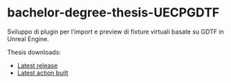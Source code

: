 # bachelor-degree-thesis-UECPGDTF
Sviluppo di plugin per l’import e preview di
fixture virtuali basate su GDTF in Unreal Engine.<br/>

Thesis downloads:
- [Latest release](https://github.com/stranck/bachelor-degree-thesis-UECPGDTF/releases/download/Main/thesis.pdf)
- [Latest action built](https://nightly.link/stranck/bachelor-degree-thesis-UECPGDTF/workflows/buildLatex/main/PDF.zip)
